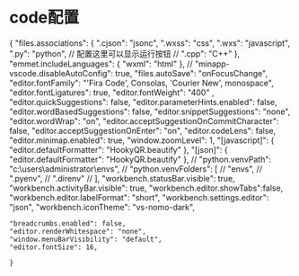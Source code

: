 # code配置

{
    "files.associations": {
        ".cjson": "jsonc", 
        ".wxss": "css", 
        ".wxs": "javascript", 
        ".py": "python", 
        // 配置这里可以显示运行按钮 // ".cpp": "C++" 
    }, 
    "emmet.includeLanguages": { "wxml": "html" }, 
    // "minapp-vscode.disableAutoConfig": true, "files.autoSave": "onFocusChange",
    "editor.fontFamily": "'Fira Code', Consolas, 'Courier New', monospace",
    "editor.fontLigatures": true,
    "editor.fontWeight": "400" ,
    "editor.quickSuggestions": false,
    "editor.parameterHints.enabled": false,
    "editor.wordBasedSuggestions": false,
    "editor.snippetSuggestions": "none",
    "editor.wordWrap": "on",
    "editor.acceptSuggestionOnCommitCharacter": false,
    "editor.acceptSuggestionOnEnter": "on",
    "editor.codeLens": false,
    "editor.minimap.enabled": true,
    "window.zoomLevel": 1,
    "[javascript]": {
        "editor.defaultFormatter": "HookyQR.beautify"
    },
    "[json]": {
        "editor.defaultFormatter": "HookyQR.beautify"
    },
    // "python.venvPath": "c:\\users\\administrator\\envs",
    // "python.venvFolders": [
    //     "envs",
    //     ".pyenv",
    //     ".direnv"
    // ],
    "workbench.statusBar.visible": true,
    "workbench.activityBar.visible": true,
    "workbench.editor.showTabs":false,
    "workbench.editor.labelFormat": "short",
    "workbench.settings.editor": "json",
    "workbench.iconTheme": "vs-nomo-dark",
    
    "breadcrumbs.enabled": false,
    "editor.renderWhitespace": "none",
    "window.menuBarVisibility": "default",
    "editor.fontSize": 16,
    
    }
    
